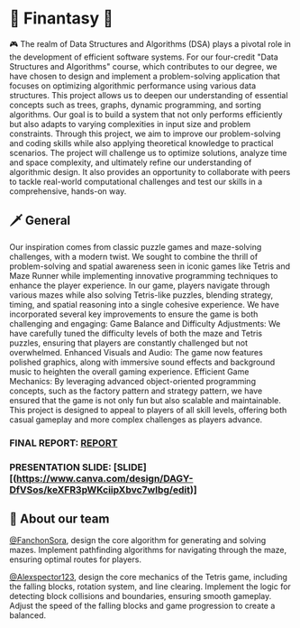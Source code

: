 # 🏰 Finantasy 🏹
🎮 The realm of Data Structures and Algorithms (DSA) plays a pivotal role in the development of efficient software systems. For our four-credit "Data Structures and Algorithms" course, which contributes to our degree, we have chosen to design and implement a problem-solving application that focuses on optimizing algorithmic performance using various data structures. This project allows us to deepen our understanding of essential concepts such as trees, graphs, dynamic programming, and sorting algorithms.
Our goal is to build a system that not only performs efficiently but also adapts to varying complexities in input size and problem constraints. Through this project, we aim to improve our problem-solving and coding skills while also applying theoretical knowledge to practical scenarios. The project will challenge us to optimize solutions, analyze time and space complexity, and ultimately refine our understanding of algorithmic design. It also provides an opportunity to collaborate with peers to tackle real-world computational challenges and test our skills in a comprehensive, hands-on way.
## 🗡️ General
Our inspiration comes from classic puzzle games and maze-solving challenges, with a modern twist. We sought to combine the thrill of problem-solving and spatial awareness seen in iconic games like Tetris and Maze Runner while implementing innovative programming techniques to enhance the player experience.
In our game, players navigate through various mazes while also solving Tetris-like puzzles, blending strategy, timing, and spatial reasoning into a single cohesive experience. We have incorporated several key improvements to ensure the game is both challenging and engaging:
Game Balance and Difficulty Adjustments: We have carefully tuned the difficulty levels of both the maze and Tetris puzzles, ensuring that players are constantly challenged but not overwhelmed.
Enhanced Visuals and Audio: The game now features polished graphics, along with immersive sound effects and background music to heighten the overall gaming experience.
Efficient Game Mechanics: By leveraging advanced object-oriented programming concepts, such as the factory pattern and strategy pattern, we have ensured that the game is not only fun but also scalable and maintainable.
This project is designed to appeal to players of all skill levels, offering both casual gameplay and more complex challenges as players advance.

### FINAL REPORT: [REPORT](https://docs.google.com/document/d/1fpimDcajCKhwDmaZVM8Ag-bzZl6mK-TY3yRzMa07qEw/edit?tab=t.0)

### PRESENTATION SLIDE: [SLIDE][(https://www.canva.com/design/DAGY-DfVSos/keXFR3pWKciipXbvc7wlbg/edit)]

## 👥 About our team

[@FanchonSora](https://github.com/FanchonSora), design the core algorithm for generating and solving mazes. Implement pathfinding algorithms for navigating through the maze, ensuring optimal routes for players.

[@Alexspector123](https://github.com/Alexspector123), design the core mechanics of the Tetris game, including the falling blocks, rotation system, and line clearing. Implement the logic for detecting block collisions and boundaries, ensuring smooth gameplay. Adjust the speed of the falling blocks and game progression to create a balanced.
